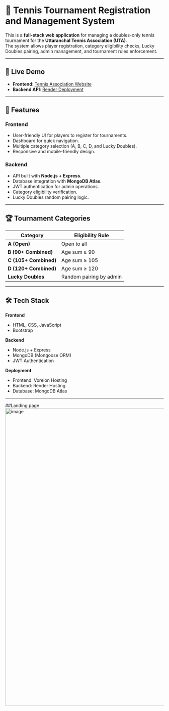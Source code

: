 # 🎾 Tennis Tournament Registration and Management System

This is a **full-stack web application** for managing a doubles-only tennis tournament for the **Uttaranchal Tennis Association (UTA)**.  
The system allows player registration, category eligibility checks, Lucky Doubles pairing, admin management, and tournament rules enforcement.

---

## 🚀 Live Demo

- **Frontend**: [Tennis Association Website](https://tennis-association.vorieon.com/dashboard.html)  
- **Backend API**: [Render Deployment](https://tennisassociation-backend.onrender.com)

---

## 📌 Features

### **Frontend**
- User-friendly UI for players to register for tournaments.
- Dashboard for quick navigation.
- Multiple category selection (A, B, C, D, and Lucky Doubles).
- Responsive and mobile-friendly design.

### **Backend**
- API built with **Node.js + Express**.
- Database integration with **MongoDB Atlas**.
- JWT authentication for admin operations.
- Category eligibility verification.
- Lucky Doubles random pairing logic.

---

## 🏆 Tournament Categories
| Category | Eligibility Rule |
|----------|------------------|
| **A (Open)** | Open to all |
| **B (90+ Combined)** | Age sum ≥ 90 |
| **C (105+ Combined)** | Age sum ≥ 105 |
| **D (120+ Combined)** | Age sum ≥ 120 |
| **Lucky Doubles** | Random pairing by admin |

---

## 🛠️ Tech Stack
**Frontend**  
- HTML, CSS, JavaScript  
- Bootstrap  

**Backend**  
- Node.js + Express  
- MongoDB (Mongoose ORM)  
- JWT Authentication  

**Deployment**  
- Frontend: Voreion Hosting  
- Backend: Render Hosting  
- Database: MongoDB Atlas  

---

##Landing page
<img width="1912" height="942" alt="image" src="https://github.com/user-attachments/assets/a23f5e58-a68b-4606-ae24-e20503bcf4ac" />



